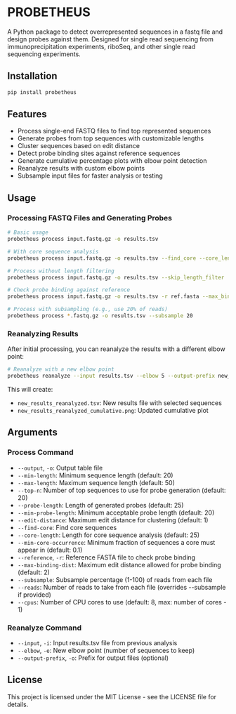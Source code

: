 # PROBETHEUS

A Python package to detect overrepresented sequences in a fastq file and design probes against them. Designed for single read sequencing from immunoprecipitation experiments, riboSeq, and other single read sequencing experiments.

## Installation

```bash
pip install probetheus
```

## Features

- Process single-end FASTQ files to find top represented sequences
- Generate probes from top sequences with customizable lengths
- Cluster sequences based on edit distance
- Detect probe binding sites against reference sequences
- Generate cumulative percentage plots with elbow point detection
- Reanalyze results with custom elbow points
- Subsample input files for faster analysis or testing

## Usage

### Processing FASTQ Files and Generating Probes

```bash
# Basic usage
probetheus process input.fastq.gz -o results.tsv

# With core sequence analysis
probetheus process input.fastq.gz -o results.tsv --find_core --core_length 25

# Process without length filtering
probetheus process input.fastq.gz -o results.tsv --skip_length_filter

# Check probe binding against reference
probetheus process input.fastq.gz -o results.tsv -r ref.fasta --max_binding_dist 2

# Process with subsampling (e.g., use 20% of reads)
probetheus process *.fastq.gz -o results.tsv --subsample 20
```

### Reanalyzing Results

After initial processing, you can reanalyze the results with a different elbow point:

```bash
# Reanalyze with a new elbow point
probetheus reanalyze --input results.tsv --elbow 5 --output-prefix new_results
```

This will create:
- `new_results_reanalyzed.tsv`: New results file with selected sequences
- `new_results_reanalyzed_cumulative.png`: Updated cumulative plot

## Arguments

### Process Command
- `--output`, `-o`: Output table file
- `--min-length`: Minimum sequence length (default: 20)
- `--max-length`: Maximum sequence length (default: 50)
- `--top-n`: Number of top sequences to use for probe generation (default: 20)
- `--probe-length`: Length of generated probes (default: 25)
- `--min-probe-length`: Minimum acceptable probe length (default: 20)
- `--edit-distance`: Maximum edit distance for clustering (default: 1)
- `--find-core`: Find core sequences
- `--core-length`: Length for core sequence analysis (default: 25)
- `--min-core-occurrence`: Minimum fraction of sequences a core must appear in (default: 0.1)
- `--reference`, `-r`: Reference FASTA file to check probe binding
- `--max-binding-dist`: Maximum edit distance allowed for probe binding (default: 2)
- `--subsample`: Subsample percentage (1-100) of reads from each file
- `--reads`: Number of reads to take from each file (overrides --subsample if provided)
- `--cpus`: Number of CPU cores to use (default: 8, max: number of cores - 1)

### Reanalyze Command
- `--input`, `-i`: Input results.tsv file from previous analysis
- `--elbow`, `-e`: New elbow point (number of sequences to keep)
- `--output-prefix`, `-o`: Prefix for output files (optional)

## License

This project is licensed under the MIT License - see the LICENSE file for details. 